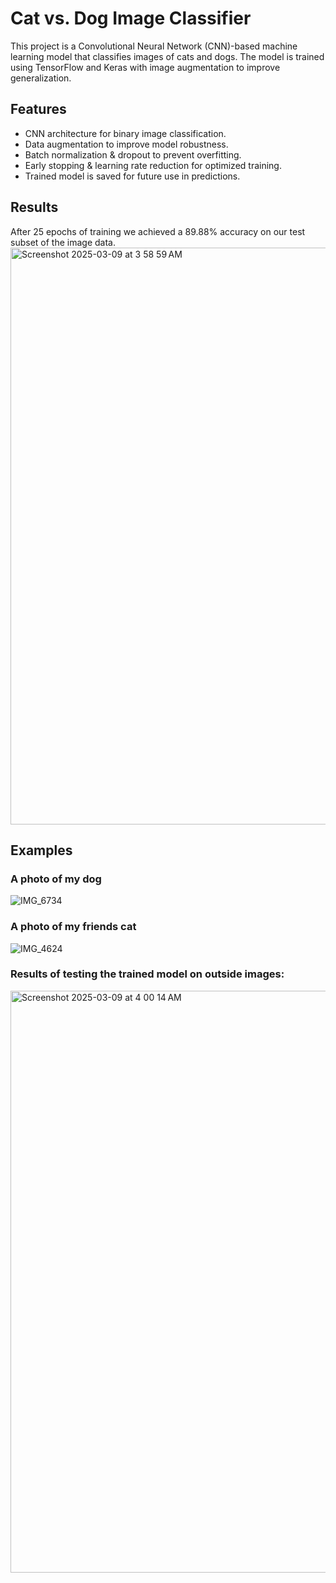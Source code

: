 # Cat vs. Dog Image Classifier
This project is a Convolutional Neural Network (CNN)-based machine learning model that classifies images of cats and dogs. The model is trained using TensorFlow and Keras with image augmentation to improve generalization.

## Features  
- CNN architecture for binary image classification.  
- Data augmentation to improve model robustness.  
- Batch normalization & dropout to prevent overfitting.  
- Early stopping & learning rate reduction for optimized training.  
- Trained model is saved for future use in predictions.

## Results
After 25 epochs of training we achieved a 89.88% accuracy on our test subset of the image data.
<img width="923" alt="Screenshot 2025-03-09 at 3 58 59 AM" src="https://github.com/user-attachments/assets/e1cd72c4-9ae0-471c-af97-0a948614a9bf" />


## Examples
### A photo of my dog
![IMG_6734](https://github.com/user-attachments/assets/3349e482-975d-4fde-bb1c-d889a7ac5495)

### A photo of my friends cat
![IMG_4624](https://github.com/user-attachments/assets/2e7433bc-4a99-49fd-ba62-6eead4f7f095)

### Results of testing the trained model on outside images:
<img width="931" alt="Screenshot 2025-03-09 at 4 00 14 AM" src="https://github.com/user-attachments/assets/a0135f7a-ceaf-407a-be2e-bcb791610abe" />
